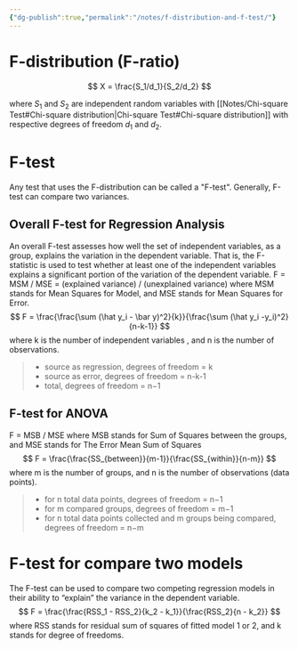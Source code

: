 ```yaml
---
{"dg-publish":true,"permalink":"/notes/f-distribution-and-f-test/"}
---
```


# F-distribution (F-ratio)
$$
X = \frac{S_1/d_1}{S_2/d_2}
$$

where $S_1$ and $S_2$ are independent random variables with [[Notes/Chi-square Test#Chi-square distribution\|Chi-square Test#Chi-square distribution]] with respective degrees of freedom $d_1$ and $d_2$. 

# F-test
Any test that uses the F-distribution can be called a "F-test".
Generally, F-test can compare two variances.
## Overall F-test for Regression Analysis
An overall F-test assesses how well the set of independent variables, as a group, explains the variation in the dependent variable. That is, the F-statistic is used to test whether at least one of the independent variables explains a significant portion of the variation of the dependent variable.
F = MSM  / MSE = (explained variance) / (unexplained variance)
where MSM stands for Mean Squares for Model, and MSE stands for Mean Squares for Error.
$$
F = \frac{\frac{\sum (\hat y_i - \bar y)^2}{k}}{\frac{\sum (\hat y_i -y_i)^2}{n-k-1}}
$$
where k is the number of independent variables , and n is the number of observations.
> - source as regression, degrees of freedom =  k
> - source as error, degrees of freedom = n-k-1
> - total, degrees of freedom = n−1

## F-test for ANOVA
F = MSB / MSE 
where MSB stands for Sum of Squares between the groups, and MSE stands for The Error Mean Sum of Squares
$$
F = \frac{\frac{SS_{between}}{m-1}}{\frac{SS_{within}}{n-m}}
$$
where m is the number of groups, and n is the number of observations (data points). 
> - for n total data points, degrees of freedom =  n−1
> - for m compared groups, degrees of freedom = m−1 
> - for n total data points collected and m groups being compared, degrees of freedom = n−m

# F-test for compare two models
The F-test can be used to compare two competing regression models in their ability to “explain” the variance in the dependent variable.
$$
F = \frac{\frac{RSS_1 - RSS_2}{k_2 - k_1}}{\frac{RSS_2}{n - k_2}}
$$
where RSS stands for residual sum of squares of fitted model 1 or 2, and k stands for degree of freedoms. 